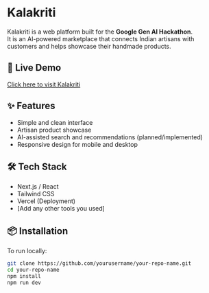# Kalakriti

Kalakriti is a web platform built for the **Google Gen AI Hackathon**.  
It is an AI-powered marketplace that connects Indian artisans with customers and helps showcase their handmade products.

## 🚀 Live Demo
[Click here to visit Kalakriti](https://kalakriti-one.vercel.app)

## ✨ Features
- Simple and clean interface  
- Artisan product showcase  
- AI-assisted search and recommendations (planned/implemented)  
- Responsive design for mobile and desktop  

## 🛠️ Tech Stack
- Next.js / React  
- Tailwind CSS  
- Vercel (Deployment)  
- [Add any other tools you used]

## 📦 Installation
To run locally:
```bash
git clone https://github.com/yourusername/your-repo-name.git
cd your-repo-name
npm install
npm run dev
